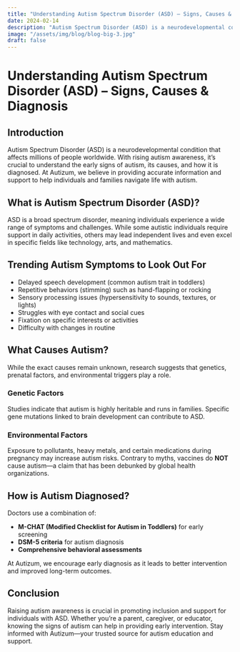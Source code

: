 ```yaml
---
title: "Understanding Autism Spectrum Disorder (ASD) – Signs, Causes & Diagnosis"
date: 2024-02-14
description: "Autism Spectrum Disorder (ASD) is a neurodevelopmental condition that affects millions of people worldwide. "
image: "/assets/img/blog/blog-big-3.jpg"
draft: false
---
```


# Understanding Autism Spectrum Disorder (ASD) – Signs, Causes & Diagnosis
## Introduction
Autism Spectrum Disorder (ASD) is a neurodevelopmental condition that affects millions of people worldwide. With rising autism awareness, it’s crucial to understand the early signs of autism, its causes, and how it is diagnosed. At Autizum, we believe in providing accurate information and support to help individuals and families navigate life with autism.

## What is Autism Spectrum Disorder (ASD)?
ASD is a broad spectrum disorder, meaning individuals experience a wide range of symptoms and challenges. While some autistic individuals require support in daily activities, others may lead independent lives and even excel in specific fields like technology, arts, and mathematics.

## Trending Autism Symptoms to Look Out For
- Delayed speech development (common autism trait in toddlers)
- Repetitive behaviors (stimming) such as hand-flapping or rocking
- Sensory processing issues (hypersensitivity to sounds, textures, or lights)
- Struggles with eye contact and social cues
- Fixation on specific interests or activities
- Difficulty with changes in routine

## What Causes Autism?
While the exact causes remain unknown, research suggests that genetics, prenatal factors, and environmental triggers play a role.

### Genetic Factors
Studies indicate that autism is highly heritable and runs in families. Specific gene mutations linked to brain development can contribute to ASD.

### Environmental Factors
Exposure to pollutants, heavy metals, and certain medications during pregnancy may increase autism risks. Contrary to myths, vaccines do **NOT** cause autism—a claim that has been debunked by global health organizations.

## How is Autism Diagnosed?
Doctors use a combination of:
- **M-CHAT (Modified Checklist for Autism in Toddlers)** for early screening
- **DSM-5 criteria** for autism diagnosis
- **Comprehensive behavioral assessments**

At Autizum, we encourage early diagnosis as it leads to better intervention and improved long-term outcomes.

## Conclusion
Raising autism awareness is crucial in promoting inclusion and support for individuals with ASD. Whether you’re a parent, caregiver, or educator, knowing the signs of autism can help in providing early intervention. Stay informed with Autizum—your trusted source for autism education and support.
